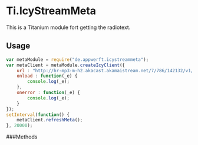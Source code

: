 Ti.IcyStreamMeta
================

This is a Titanium module fort getting the radiotext.

Usage
-----
```javascript
var metaModule = require("de.appwerft.icystreammeta");
var metaClient = metaModule.createIcyClient({
    url : "http://hr-mp3-m-h2.akacast.akamaistream.net/7/786/142132/v1/gnl.akacast.akamaistream.net/hr-mp3-m-h2",
    onload : function(_e) {
        console.log(_e);
    },
    onerror : function(_e) {
        console.log(_e);
    }
});
setInterval(function() {
    metaClient.refreshMeta();
}, 20000);
```


###Methods

